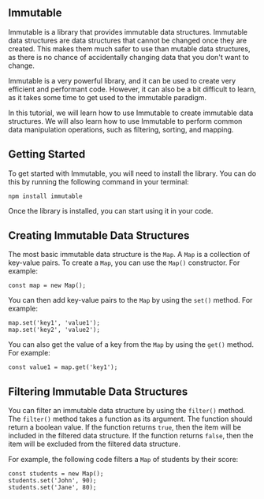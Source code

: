 ## Immutable

Immutable is a library that provides immutable data structures. Immutable data structures are data structures that cannot be changed once they are created. This makes them much safer to use than mutable data structures, as there is no chance of accidentally changing data that you don't want to change.

Immutable is a very powerful library, and it can be used to create very efficient and performant code. However, it can also be a bit difficult to learn, as it takes some time to get used to the immutable paradigm.

In this tutorial, we will learn how to use Immutable to create immutable data structures. We will also learn how to use Immutable to perform common data manipulation operations, such as filtering, sorting, and mapping.

## Getting Started

To get started with Immutable, you will need to install the library. You can do this by running the following command in your terminal:

```
npm install immutable
```

Once the library is installed, you can start using it in your code.

## Creating Immutable Data Structures

The most basic immutable data structure is the `Map`. A `Map` is a collection of key-value pairs. To create a `Map`, you can use the `Map()` constructor. For example:

```
const map = new Map();
```

You can then add key-value pairs to the `Map` by using the `set()` method. For example:

```
map.set('key1', 'value1');
map.set('key2', 'value2');
```

You can also get the value of a key from the `Map` by using the `get()` method. For example:

```
const value1 = map.get('key1');
```

## Filtering Immutable Data Structures

You can filter an immutable data structure by using the `filter()` method. The `filter()` method takes a function as its argument. The function should return a boolean value. If the function returns `true`, then the item will be included in the filtered data structure. If the function returns `false`, then the item will be excluded from the filtered data structure.

For example, the following code filters a `Map` of students by their score:

```
const students = new Map();
students.set('John', 90);
students.set('Jane', 80);